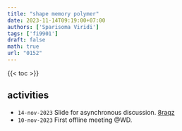 ```yaml
---
title: "shape memory polymer"
date: 2023-11-14T09:19:00+07:00
authors: ['Sparisoma Viridi']
tags: ['fi9901']
draft: false
math: true
url: "0152"
---
```

{{< toc >}}


## activities
+ `14-nov-2023` Slide for asynchronous discussion. [8raqz](https://osf.io/8raqz)
+ `10-nov-2023` First offline meeting @WD.

